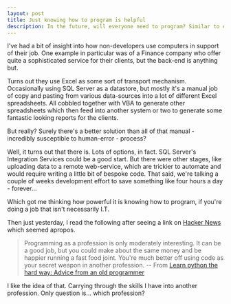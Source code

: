 ```yaml
---
layout: post
title: Just knowing how to program is helpful
description: In the future, will everyone need to program? Similar to everyone being able to read and write now. It's possible it'll be an essential skill in future life.
---
```

I've had a bit of insight into how non-developers use computers in support of their job. One example in particular was of a Finance company who offer quite a sophisticated service for their clients, but the back-end is anything but.

Turns out they use Excel as some sort of transport mechanism. Occasionally using SQL Server as a datastore, but mostly it's a manual job of copy and pasting from various data-sources into a lot of different Excel spreadsheets. All cobbled together with VBA to generate other spreadsheets which then feed into another system or two to generate some fantastic looking reports for the clients.

But really? Surely there's a better solution than all of that manual - incredibly susceptible to human-error - process?

Well, it turns out that there is. Lots of options, in fact. SQL Server's Integration Services could be a good start. But there were other stages, like uploading data to a remote web-service, which are trickier to automate and would require writing a little bit of bespoke code. That said, we're talking a couple of weeks development effort to save something like four hours a day - forever...

Which got me thinking how powerful it is knowing how to program, if you're doing a job that isn't necessarily I.T. 

Then just yesterday, I read the following after seeing a link on <a href="http://news.ycombinator.com/" rel="nofollow">Hacker News</a> which seemed apropos.

> Programming as a profession is only moderately interesting. It can be a good job, but you could make about the same money and be happier running a fast food joint. You're much better off using code as your secret weapon in another profession. -- From <a href="http://learnpythonthehardway.org/book/advice.html" rel="nofollow">Learn python the hard way: Advice from an old programmer</a>

I like the idea of that. Carrying through the skills I have into another profession. Only question is... which profession?